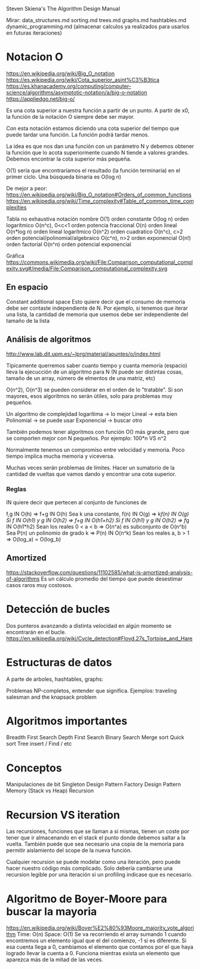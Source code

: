 Steven Skiena's The Algorithm Design Manual

Mirar:
data_structures.md
sorting.md
trees.md
graphs.md
hashtables.md
dynamic_programming.md (almacenar calculos ya realizados para usarlos en futuras iteraciones)


# Notacion O
https://en.wikipedia.org/wiki/Big_O_notation
https://es.wikipedia.org/wiki/Cota_superior_asint%C3%B3tica
https://es.khanacademy.org/computing/computer-science/algorithms/asymptotic-notation/a/big-o-notation
https://appliedgo.net/big-o/


Es una cota superior a nuestra función a partir de un punto.
A partir de x0, la función de la notación O siempre debe ser mayor.

Con esta notación estamos diciendo una cota superior del tiempo que puede tardar una función.
La función podrá tardar menos.

La idea es que nos dan una función con un parámetro N y debemos obtener la función que lo acota superiormente cuando N tiende a valores grandes.
Debemos encontrar la cota superior más pequeña.

O(1) sería que encontraríamos el resultado (la función terminaría) en el primer ciclo.
Una búsqueda binaria es O(log n)

De mejor a peor: https://en.wikipedia.org/wiki/Big_O_notation#Orders_of_common_functions
https://en.wikipedia.org/wiki/Time_complexity#Table_of_common_time_complexities

Tabla no exhaustiva
notación			         nombre
O(1)                   orden constante
O(log n)               orden logarítmico
O(n^c), 0<c<1          orden potencia fraccional
O(n)                   orden lineal
O(n*log n)             orden lineal logarítmico
O(n^2)                 orden cuadratico
O(n^c), c>2            orden potencial/polinomial/algebraico
O(c^n), n>2            orden exponencial
O(n!)                  orden factorial
O(n^n)                  orden potencial exponencial

Gráfica https://commons.wikimedia.org/wiki/File:Comparison_computational_complexity.svg#/media/File:Comparison_computational_complexity.svg



## En espacio
Constant additional space
  Esto quiere decir que el consumo de memoria debe ser contaste independiente de N.
  Por ejemplo, si tenemos que iterar una lista, la cantidad de memoria que usemos debe ser independiente del tamaño de la lista




## Análisis de algoritmos
http://www.lab.dit.upm.es/~lprg/material/apuntes/o/index.html

Típicamente querremos saber cuanto tiempo y cuanta memoria (espacio) lleva la ejecucción de un algoritmo para N (N puede ser distintas cosas, tamaño de un array, número de elmentos de una matriz, etc)

O(n^2), O(n^3) se pueden considerar en el orden de lo "tratable".
Si son mayores, esos algoritmos no serán útiles, solo para problemas muy pequeños.

Un algoritmo de complejidad logarítima -> lo mejor
Lineal -> esta bien
Polinomial -> se puede usar
Exponencial -> buscar otro

También podemos tener algoritmos con función O() más grande, pero que se comporten mejor con N pequeños.
Por ejemplo: 100*n VS n^2

Normalmente tenemos un compromiso entre velocidad y memoria.
Poco tiempo implica mucha memoria y viceversa.

Muchas veces serán problemas de límites. Hacer un sumatorio de la cantidad de vueltas que vamos dando y encontrar una cota superior.


### Reglas
IN quiere decir que pertecen al conjunto de funciones de

f,g IN O(h) => f+g IN O(h)
Sea k una constante, f(n) IN O(g)  =>  k*f(n) IN O(g)
Si  f IN O(h1)  y  g IN O(h2)  =>  f+g IN O(h1+h2)
Si  f IN O(h1)  y  g IN O(h2)  =>  f*g IN O(h1*h2)
Sean los reales  0 < a < b  =>  O(n^a) es subconjunto de O(n^b)
Sea P(n) un polinomio de grado k  =>  P(n) IN O(n^k)
Sean los reales a, b > 1  =>  O(log_a) = O(log_b)


## Amortized
https://stackoverflow.com/questions/11102585/what-is-amortized-analysis-of-algorithms
Es un cálculo promedio del tiempo que puede desestimar casos raros muy costosos.




# Detección de bucles
Dos punteros avanzando a distinta velocidad en algún momento se encontrarán en el bucle.
https://en.wikipedia.org/wiki/Cycle_detection#Floyd.27s_Tortoise_and_Hare



# Estructuras de datos
A parte de arboles, hashtables, graphs:

Problemas NP-completos, entender que significa.
Ejemplos: traveling salesman and the knapsack problem


# Algoritmos importantes
Breadth First Search
Depth First Search
Binary Search
Merge sort
Quick sort
Tree insert / Find / etc


# Conceptos
Manipulaciones de bit
Singleton Design Pattern
Factory Design Pattern
Memory (Stack vs Heap)
Recursion



# Recursion VS iteration
Las recursiones, funciones que se llaman a si mismas, tienen un coste por tener que ir almacenando en el stack el punto donde debemos saltar a la vuelta. También puede que sea necesario una copia de la memoria para permitir aislamiento del scope de la nueva función.

Cualquier recursion se puede modelar como una iteración, pero puede hacer nuestro código más complicado. Solo debería cambiarse una recursion legible por una iteración si un profiling indicase que es necesario.



# Algoritmo de Boyer-Moore para buscar la mayoria
https://en.wikipedia.org/wiki/Boyer%E2%80%93Moore_majority_vote_algorithm
Time: O(n)
Space: O(1)
Se va recorriendo el array sumando 1 cuando encontremos un elemento igual que el del comienzo, -1 si es diferente.
Si esa cuenta llega a 0, cambiamos el elemento que contamos por el que haya logrado llevar la cuenta a 0.
Funciona mientras exista un elemento que aparezca más de la mitad de las veces.
